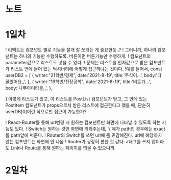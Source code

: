 # 노트

# 1일차
! 리액트는 컴포넌트 별로 기능을 잘개 잘 쪼개는 게 중요한듯..?
! 그러니까, 하나의 컴포넌트는 하나의 기능만 수행하도록. 버튼이면 버튼기능만 수행하게.
! 컴포넌트의 parameter값으로 리스트도 넣을 수 있다.
! 문제는 리스트를 인자값으로 받은 컴포넌트가 리스트 안에 들어 있는 딕셔너리에 어떻게 접근하냐는 것이다.
!예를 들어서, 
const userDB2 = [
    {
        writer:"21학번/경제",
        date:'2021-8-19',
        title:'주식이...',
        body:'다 꼴았어요,,',
    },
    {
        writer:"19학번/전장공학",
        date:'2021-8-19',
        title:'비트가...',
        body:'나무아미타불,,',
    },
    
]
이렇게 리스트가 있고, 이 리스트를 PostList 컴포넌트가 받고, 그 안에 있는 PostItem 컴포넌트가 props으로서 받은 리스트에 접근한다고 했을 때, 단순히 userDB[0]이런 식으로만 접근이 가능한가?

! React-Router를 통해 url변경 시 원하는 컴포넌트만 화면에 나타날 수 있도록 하는 기능도 있다.
! Switch는 원하는 것만 화면에 띄워주는데, '/'얘가 path인 경우에는 exact를 path앞에 써준다.
! Router의 Switch를 쓰면 url에 좀 민감해진다. url에 해당하지 않는 컴포넌트는 화면에 안 나옴
! Router가 굉장히 편한 것 같다. a태그를 쓰지 않더라도 Link나 Route를 통해 원하는 페이지를 띄울 수 있으니까.

# 2일차
